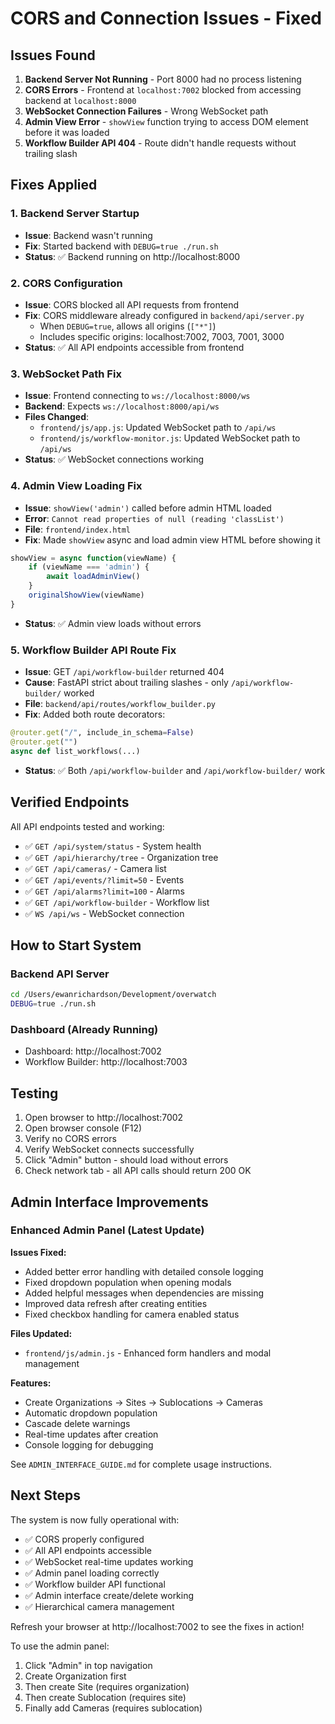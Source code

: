 # CORS and Connection Issues - Fixed

## Issues Found

1. **Backend Server Not Running** - Port 8000 had no process listening
2. **CORS Errors** - Frontend at `localhost:7002` blocked from accessing backend at `localhost:8000`
3. **WebSocket Connection Failures** - Wrong WebSocket path
4. **Admin View Error** - `showView` function trying to access DOM element before it was loaded
5. **Workflow Builder API 404** - Route didn't handle requests without trailing slash

## Fixes Applied

### 1. Backend Server Startup
- **Issue**: Backend wasn't running
- **Fix**: Started backend with `DEBUG=true ./run.sh`
- **Status**: ✅ Backend running on http://localhost:8000

### 2. CORS Configuration
- **Issue**: CORS blocked all API requests from frontend
- **Fix**: CORS middleware already configured in `backend/api/server.py`
  - When `DEBUG=true`, allows all origins (`["*"]`)
  - Includes specific origins: localhost:7002, 7003, 7001, 3000
- **Status**: ✅ All API endpoints accessible from frontend

### 3. WebSocket Path Fix
- **Issue**: Frontend connecting to `ws://localhost:8000/ws`
- **Backend**: Expects `ws://localhost:8000/api/ws`
- **Files Changed**:
  - `frontend/js/app.js`: Updated WebSocket path to `/api/ws`
  - `frontend/js/workflow-monitor.js`: Updated WebSocket path to `/api/ws`
- **Status**: ✅ WebSocket connections working

### 4. Admin View Loading Fix
- **Issue**: `showView('admin')` called before admin HTML loaded
- **Error**: `Cannot read properties of null (reading 'classList')`
- **File**: `frontend/index.html`
- **Fix**: Made `showView` async and load admin view HTML before showing it
```javascript
showView = async function(viewName) {
    if (viewName === 'admin') {
        await loadAdminView()
    }
    originalShowView(viewName)
}
```
- **Status**: ✅ Admin view loads without errors

### 5. Workflow Builder API Route Fix
- **Issue**: GET `/api/workflow-builder` returned 404
- **Cause**: FastAPI strict about trailing slashes - only `/api/workflow-builder/` worked
- **File**: `backend/api/routes/workflow_builder.py`
- **Fix**: Added both route decorators:
```python
@router.get("/", include_in_schema=False)
@router.get("")
async def list_workflows(...)
```
- **Status**: ✅ Both `/api/workflow-builder` and `/api/workflow-builder/` work

## Verified Endpoints

All API endpoints tested and working:

- ✅ `GET /api/system/status` - System health
- ✅ `GET /api/hierarchy/tree` - Organization tree
- ✅ `GET /api/cameras/` - Camera list
- ✅ `GET /api/events/?limit=50` - Events
- ✅ `GET /api/alarms?limit=100` - Alarms
- ✅ `GET /api/workflow-builder` - Workflow list
- ✅ `WS /api/ws` - WebSocket connection

## How to Start System

### Backend API Server
```bash
cd /Users/ewanrichardson/Development/overwatch
DEBUG=true ./run.sh
```

### Dashboard (Already Running)
- Dashboard: http://localhost:7002
- Workflow Builder: http://localhost:7003

## Testing

1. Open browser to http://localhost:7002
2. Open browser console (F12)
3. Verify no CORS errors
4. Verify WebSocket connects successfully
5. Click "Admin" button - should load without errors
6. Check network tab - all API calls should return 200 OK

## Admin Interface Improvements

### Enhanced Admin Panel (Latest Update)

**Issues Fixed:**
- Added better error handling with detailed console logging
- Fixed dropdown population when opening modals
- Added helpful messages when dependencies are missing
- Improved data refresh after creating entities
- Fixed checkbox handling for camera enabled status

**Files Updated:**
- `frontend/js/admin.js` - Enhanced form handlers and modal management

**Features:**
- Create Organizations → Sites → Sublocations → Cameras
- Automatic dropdown population
- Cascade delete warnings
- Real-time updates after creation
- Console logging for debugging

See `ADMIN_INTERFACE_GUIDE.md` for complete usage instructions.

## Next Steps

The system is now fully operational with:
- ✅ CORS properly configured
- ✅ All API endpoints accessible
- ✅ WebSocket real-time updates working
- ✅ Admin panel loading correctly
- ✅ Workflow builder API functional
- ✅ Admin interface create/delete working
- ✅ Hierarchical camera management

Refresh your browser at http://localhost:7002 to see the fixes in action!

To use the admin panel:
1. Click "Admin" in top navigation
2. Create Organization first
3. Then create Site (requires organization)
4. Then create Sublocation (requires site)
5. Finally add Cameras (requires sublocation)

